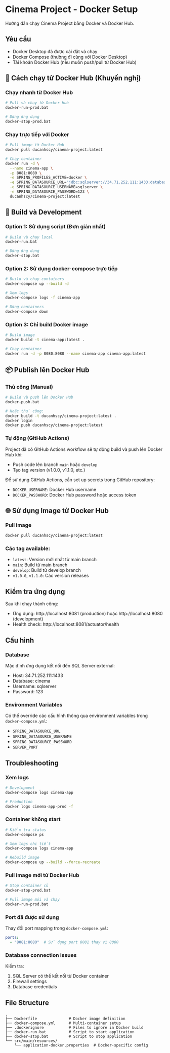 # Cinema Project - Docker Setup

Hướng dẫn chạy Cinema Project bằng Docker và Docker Hub.

## Yêu cầu

- Docker Desktop đã được cài đặt và chạy
- Docker Compose (thường đi cùng với Docker Desktop)
- Tài khoản Docker Hub (nếu muốn push/pull từ Docker Hub)

## 🚀 Cách chạy từ Docker Hub (Khuyến nghị)

### Chạy nhanh từ Docker Hub
```bash
# Pull và chạy từ Docker Hub
docker-run-prod.bat

# Dừng ứng dụng
docker-stop-prod.bat
```

### Chạy trực tiếp với Docker
```bash
# Pull image từ Docker Hub
docker pull ducanhscy/cinema-project:latest

# Chạy container
docker run -d \
  --name cinema-app \
  -p 8081:8080 \
  -e SPRING_PROFILES_ACTIVE=docker \
  -e SPRING_DATASOURCE_URL="jdbc:sqlserver://34.71.252.111:1433;databaseName=cinema;encrypt=false;trustServerCertificate=true" \
  -e SPRING_DATASOURCE_USERNAME=sqlserver \
  -e SPRING_DATASOURCE_PASSWORD=123 \
  ducanhscy/cinema-project:latest
```

## 🔧 Build và Development

### Option 1: Sử dụng script (Đơn giản nhất)
```bash
# Build và chạy local
docker-run.bat

# Dừng ứng dụng
docker-stop.bat
```

### Option 2: Sử dụng docker-compose trực tiếp
```bash
# Build và chạy containers
docker-compose up --build -d

# Xem logs
docker-compose logs -f cinema-app

# Dừng containers
docker-compose down
```

### Option 3: Chỉ build Docker image
```bash
# Build image
docker build -t cinema-app:latest .

# Chạy container
docker run -d -p 8080:8080 --name cinema-app cinema-app:latest
```

## 📦 Publish lên Docker Hub

### Thủ công (Manual)
```bash
# Build và push lên Docker Hub
docker-push.bat

# Hoặc thủ công:
docker build -t ducanhscy/cinema-project:latest .
docker login
docker push ducanhscy/cinema-project:latest
```

### Tự động (GitHub Actions)
Project đã có GitHub Actions workflow sẽ tự động build và push lên Docker Hub khi:
- Push code lên branch `main` hoặc `develop`
- Tạo tag version (v1.0.0, v1.1.0, etc.)

Để sử dụng GitHub Actions, cần set up secrets trong GitHub repository:
- `DOCKER_USERNAME`: Docker Hub username
- `DOCKER_PASSWORD`: Docker Hub password hoặc access token

## 🌐 Sử dụng Image từ Docker Hub

### Pull image
```bash
docker pull ducanhscy/cinema-project:latest
```

### Các tag available:
- `latest`: Version mới nhất từ main branch
- `main`: Build từ main branch
- `develop`: Build từ develop branch
- `v1.0.0`, `v1.1.0`: Các version releases

## Kiểm tra ứng dụng

Sau khi chạy thành công:
- Ứng dụng: http://localhost:8081 (production) hoặc http://localhost:8080 (development)
- Health check: http://localhost:8081/actuator/health

## Cấu hình

### Database
Mặc định ứng dụng kết nối đến SQL Server external:
- Host: 34.71.252.111:1433
- Database: cinema
- Username: sqlserver
- Password: 123

### Environment Variables
Có thể override các cấu hình thông qua environment variables trong `docker-compose.yml`:
- `SPRING_DATASOURCE_URL`
- `SPRING_DATASOURCE_USERNAME`
- `SPRING_DATASOURCE_PASSWORD`
- `SERVER_PORT`

## Troubleshooting

### Xem logs
```bash
# Development
docker-compose logs cinema-app

# Production
docker logs cinema-app-prod -f
```

### Container không start
```bash
# Kiểm tra status
docker-compose ps

# Xem logs chi tiết
docker-compose logs cinema-app

# Rebuild image
docker-compose up --build --force-recreate
```

### Pull image mới từ Docker Hub
```bash
# Stop container cũ
docker-stop-prod.bat

# Pull image mới và chạy
docker-run-prod.bat
```

### Port đã được sử dụng
Thay đổi port mapping trong `docker-compose.yml`:
```yaml
ports:
  - "8081:8080"  # Sử dụng port 8081 thay vì 8080
```

### Database connection issues
Kiểm tra:
1. SQL Server có thể kết nối từ Docker container
2. Firewall settings
3. Database credentials

## File Structure

```
.
├── Dockerfile              # Docker image definition
├── docker-compose.yml      # Multi-container setup
├── .dockerignore           # Files to ignore in Docker build
├── docker-run.bat          # Script to start application
├── docker-stop.bat         # Script to stop application
└── src/main/resources/
    └── application-docker.properties  # Docker-specific config
```
